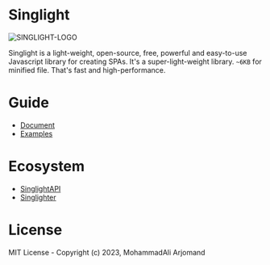 # Singlight
![SINGLIGHT-LOGO](https://s28.picofile.com/file/8466080650/singlight.png)

Singlight is a light-weight, open-source, free, powerful and easy-to-use Javascript library for creating SPAs. It's a super-light-weight library. `~6KB` for minified file. That's fast and high-performance.

# Guide
- [Document](https://github.com/mohammadali-arjomand/singlightjs/wiki)
- [Examples](https://github.com/mohammadali-arjomand/singlightjs-examples)

# Ecosystem
- [SinglightAPI](https://github.com/mohammadali-arjomand/singlightapi)
- [Singlighter](https://github.com/mohammadali-arjomand/singlighter)

# License
MIT License - Copyright (c) 2023, MohammadAli Arjomand
